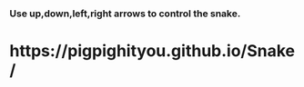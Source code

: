 <h3>Use up,down,left,right arrows to control the snake.</h3>


<h1>https://pigpighityou.github.io/Snake/</h1>
